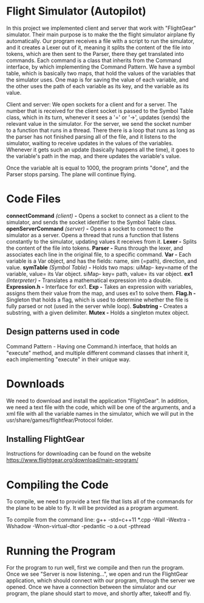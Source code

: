 # Flight Simulator (Autopilot)

In this project we implemented client and server that work with "FlightGear" simulator. Their main purpose is to make the the flight simulator airplane fly automatically. Our program receives a file with a script to run the simulator, and it creates a Lexer out of it, meaning it splits the content of the file into tokens, which are then sent to the Parser, there they get translated into commands. Each command is a class that inherits from the Command interface, by which implementing the Command Pattern. We have a symbol table, which is basically two maps, that hold the values of the variables that the simulator uses. One map is for saving the value of each variable, and the other uses the path of each variable as its key, and the variable as its value. 

Client and server: We open sockets for a client and for a server. The number that is received for the client socket is passed to the Symbol Table class, which in its turn, whenever it sees a '=' or '->', updates (sends) the relevant value in the simulator. For the server, we send the socket number to a function that runs in a thread. There there is a loop that runs as long as the parser has not finished parsing all of the file, and it listens to the simulator, waiting to receive updates in the values of the variables. Whenever it gets such an update (basically happens all the time), it goes to the variable's path in the map, and there updates the variable's value.

Once the variable alt is equal to 1000, the program prints "done", and the Parser stops parsing. The plane will continue flying.

# Code Files

**connectCommand** *(client)* **-** Opens a socket to connect as a client to the simulator, and sends the socket identifier to the Symbol Table class.
**openServerCommand** *(server)* **-** Opens a socket to connect to the simulator as a server. Opens a thread that runs a function that listens constantly to the simulator, updating values it receives from it.
**Lexer -** Splits the content of the file into tokens.
**Parser -** Runs through the lexer, and associates each line in the original file, to a specific command.
**Var -** Each variable is a Var object, and has the fields: name, sim (=path), direction, and value.
**symTable** *(Symbol Table)* **-** Holds two maps: uiMap- key=name of the variable, value= its Var object. siMap- key= path, value= its var object. 
**ex1** *(Interpreter)* **-** Translates a mathematical expression into a double.
**Expression.h -** Interface for ex1.
**Exp -** Takes an expression with variables, assigns them their value from the map, and uses ex1 to solve them.
**Flag.h -** Singleton that holds a flag, which is used to determine whether the file is fully parsed or not (used in the server while loop).
**Substring -** Creates a substring, with a given delimiter.
**Mutex -** Holds a singleton mutex object.


## Design patterns used in code

Command Pattern - Having one Command.h interface, that holds an "execute" method, and multiple different command classes that inherit it, each implementing "execute" in their unique way.

# Downloads

We need to download and install the application "FlightGear". In addition, we need a text file with the code, which will be one of the arguments, and a xml file with all the variable names in the simulator, which we will put in the usr/share/games/flightfear/Protocol folder.

## Installing FlightGear

Instructions for downloading can be found on the website  https://www.flightgear.org/download/main-program/

# Compiling the Code
 
To compile, we need to provide a text file that lists all of the commands for the plane to be able to fly. It will be provided as a program argument.

To compile from the command line:
g++ -std=c++11 *.cpp -Wall -Wextra -Wshadow -Wnon-virtual-dtor -pedantic -o a.out -pthread

# Running the Program
 
For the program to run well, first we compile and then run the program. Once we see "Server is now listening...", we open and run the FlightGear application, which should connect with our program, through the server we opened. Once we have a  connection between the simulator and our program, the plane should start to move, and shortly after, takeoff and fly. 
<!--stackedit_data:
eyJoaXN0b3J5IjpbMjExMDc4NjY0N119
-->